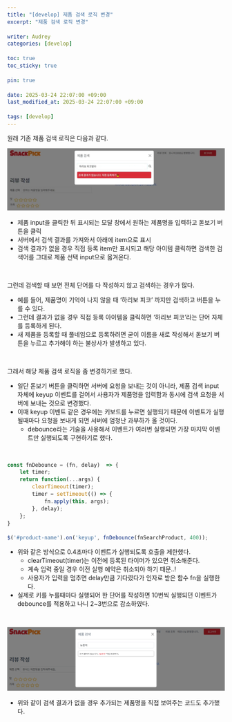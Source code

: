 ```yaml
---
title: "[develop] 제품 검색 로직 변경"
excerpt: "제품 검색 로직 변경"

writer: Audrey
categories: [develop]

toc: true
toc_sticky: true

pin: true

date: 2025-03-24 22:07:00 +09:00
last_modified_at: 2025-03-24 22:07:00 +09:00

tags: [develop]
---
```



원래 기존 제품 검색 로직은 다음과 같다.

![Image](/assets/img/sdfoij20250325.png)

- 제품 input을 클릭한 뒤 표시되는 모달 창에서 원하는 제품명을 입력하고 돋보기 버튼을 클릭
- 서버에서 검색 결과를 가져와서 아래에 item으로 표시
- 검색 결과가 없을 경우 직접 등록 item만 표시되고 해당 아이템 클릭하면 검색한 검색어를 그대로 제품 선택 input으로 옮겨온다.

<br>

그런데 검색할 때 보면 전체 단어를 다 작성하지 않고 검색하는 경우가 많다.
- 예를 들어, 제품명이 기억이 나지 않을 때 ‘하리보 피코’ 까지만 검색하고 버튼을 누를 수 있다.
- 그런데 결과가 없을 경우 직접 등록 아이템을 클릭하면 ‘하리보 피코’라는 단어 자체를 등록하게 된다.
- 새 제품을 등록할 때 풀네임으로 등록하려면 굳이 이름을 새로 작성해서 돋보기 버튼을 누르고 추가해야 하는 불상사가 발생하고 있다.

<br>

그래서 해당 제품 검색 로직을 좀 변경하기로 했다.

- 일단 돋보기 버튼을 클릭하면 서버에 요청을 보내는 것이 아니라, 제품 검색 input 자체에 keyup 이벤트를 걸어서 사용자가 제품명을 입력함과 동시에 검색 요청을 서버에 보내는 것으로 변경했다.
- 이때 keyup 이벤트 같은 경우에는 키보드를 누르면 실행되기 때문에 이벤트가 실행될때마다 요청을 보내게 되면 서버에 엄청난 과부하가 올 것이다.
    - debounce라는 기술을 사용해서 이벤트가 여러번 실행되면 가장 마지막 이벤트만 실행되도록 구현하기로 했다.

<br>

```jsx
const fnDebounce = (fn, delay)  => {
    let timer;
    return function(...args) {
        clearTimeout(timer);
        timer = setTimeout(() => {
            fn.apply(this, args);
        }, delay);
    };
}

$('#product-name').on('keyup', fnDebounce(fnSearchProduct, 400));
```

- 위와 같은 방식으로 0.4초마다 이벤트가 실행되도록 호출을 제한했다.
    - clearTimeout(timer)는 이전에 등록된 타이머가 있으면 취소해준다.
    - 계속 입력 중일 경우 이전 실행 예약은 취소되야 하기 때문..!
    - 사용자가 입력을 멈추면 delay만큼 기다렸다가 인자로 받은 함수 fn을 실행한다.
- 실제로 키를 누를때마다 실행되어 한 단어를 작성하면 10번씩 실행되던 이벤트가 debounce를 적용하고 나니 2~3번으로 감소하였다.

<br>

![Image](/assets/img/sdoijf20250325asd.png)

- 위와 같이 검색 결과가 없을 경우 추가되는 제품명을 직접 보여주는 코드도 추가했다.